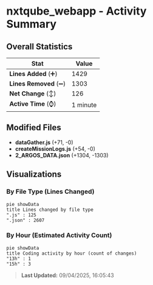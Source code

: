 # nxtqube_webapp - Activity Summary 

## Overall Statistics

| Stat                   | Value                                                             |
| ---------------------- | ----------------------------------------------------------------- |
| **Lines Added** (➕)   | 1429                                          |
| **Lines Removed** (➖) | 1303                                        |
| **Net Change** (↕)    | 126                |
| **Active Time** (⌚)   | 1 minute |


## Modified Files
- **dataGather.js** (+71, -0)
- **createMissionLogs.js** (+54, -0)
- **2_ARGOS_DATA.json** (+1304, -1303)

## Visualizations

### By File Type (Lines Changed)

```mermaid
pie showData
title Lines changed by file type
".js" : 125
".json" : 2607
```

### By Hour (Estimated Activity Count)

```mermaid
pie showData
title Coding activity by hour (count of changes)
"13h" : 1
"15h" : 3
```


> **Last Updated:** 09/04/2025, 16:05:43